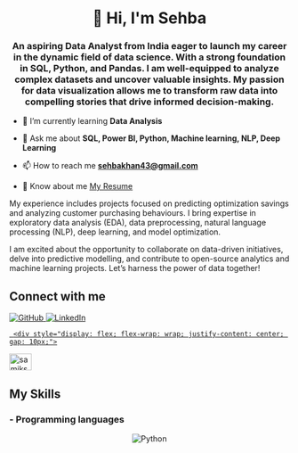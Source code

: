 <h1 align="center">👋 Hi, 
  I'm Sehba</h1>
<h3 align="center">An aspiring Data Analyst from India eager to launch my career in the dynamic field of data science. With a strong foundation in SQL, Python, and Pandas. I am well-equipped to analyze complex datasets and uncover valuable insights. My passion for data visualization allows me to transform raw data into compelling stories that drive informed decision-making.</h3>

- 🌱 I’m currently learning **Data Analysis**

- 💬 Ask me about **SQL, Power BI, Python, Machine learning, NLP, Deep Learning**

- 📫 How to reach me **sehbakhan43@gmail.com**

- 📄 Know about me [My Resume](https://resume-builder-test-new.masaischool.com/resume/public?resumeId=673ed9d07ca4c4119e94da36)

My experience includes projects focused on predicting optimization savings and analyzing customer purchasing behaviours. I bring expertise in exploratory data analysis (EDA), data preprocessing, natural language processing (NLP), deep learning, and model optimization.

I am excited about the opportunity to collaborate on data-driven initiatives, delve into predictive modelling, and contribute to open-source analytics and machine learning projects. Let’s harness the power of data together!

## <h2 align=left> Connect with me </h2>


    
  
  <a href="https://github.com/sehbakhan">
    <img src="https://img.shields.io/badge/GitHub-181717?style=for-the-badge&logo=github&logoColor=white" alt="GitHub"/>
  </a>
  <a href="https://www.linkedin.com/in/sehbakhan27/">
    <img src="https://img.shields.io/badge/LinkedIn-0077B5?style=for-the-badge&logo=linkedin&logoColor=white" alt="LinkedIn"/>

     <div style="display: flex; flex-wrap: wrap; justify-content: center; gap: 10px;">
  <a href="https://www.hackerrank.com/profile/sehbakhan">
     <img align="center" src="https://raw.githubusercontent.com/rahuldkjain/github-profile-readme-generator/master/src/images/icons/Social/hackerrank.svg" alt="samiksha mirjha" height="30" width="40" />
  </a>
<!--   </a>
  <a href="https://leetcode.com/u/sehbakhan43/">
    <img src="https://img.shields.io/badge/Leetcode-%23FFA116?style=for-the-badge&logo=leetcode&color=%23000" alt="Leetcode"/>
  </a> -->
   
</div>

 ## My Skills

 ### - Programming languages

<div style="display: flex; flex-wrap: wrap; justify-content: center; gap: 10px;">
<!--   <img src="https://img.shields.io/badge/-JavaScript-F7DF1E?style=for-the-badge&logo=javascript&logoColor=white" alt="JavaScript"/>
  <img src="https://img.shields.io/badge/-Java-007396?style=for-the-badge&logo=java&logoColor=white" alt="Machine Learning"/> -->
  <img src="https://img.shields.io/badge/-Python-3776AB?style=for-the-badge&logo=python&logoColor=white" alt="Python"/>
</div>
<br/>



<!--
**shakha/shakha** is a ✨ _special_ ✨ repository because its `README.md` (this file) appears on your GitHub profile.

Here are some ideas to get you started:

- 🔭 I’m currently working on ...
- 🌱 I’m currently learning ...
- 👯 I’m looking to collaborate on ...
- 🤔 I’m looking for help with ...
- 💬 Ask me about ...
- 📫 How to reach me: ...
- 😄 Pronouns: ...
- ⚡ Fun fact: ...
-->
